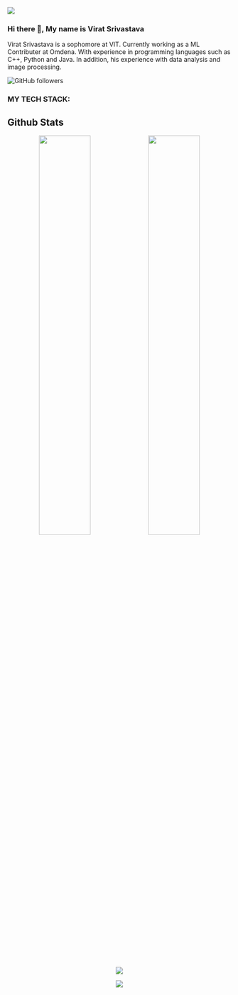 ![](https://user-images.githubusercontent.com/98209563/235877413-6c5cb1e0-8363-41f5-a89a-130cf51e32a4.jpg)

### Hi there 👋, My name is Virat Srivastava
Virat Srivastava is a sophomore at VIT. Currently working as a ML Contributer at Omdena. With experience in programming languages such as C++, Python and Java. In addition, his experience with data analysis and image processing.

![GitHub followers](https://img.shields.io/github/followers/ViratSrivastava?color=%239775fa&label=Follow&logoColor=%239775fa&style=social)
### MY TECH STACK:
<p align="center">


 </p>
 



## Github Stats
<p align="center">
  <img width="48%" src="https://github-readme-stats.vercel.app/api?username=ViratSrivastava&count_private=true&show_icons=true&theme=onedark" />
  <img width="48%" src="https://github-readme-streak-stats.herokuapp.com/?user=ViratSrivastava&theme=onedark" />
  <img src="https://github-readme-stats.vercel.app/api/top-langs/?username=ViratSrivastava&langs_count=10&layout=compact&theme=onedark" />
</p>

<p align="center">
<a href="https://github.com/ViratSrivastava"><img src="https://github-profile-trophy.vercel.app/?username=ViratSrivastava" "></a>
</p>
